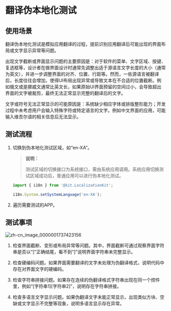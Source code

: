# 翻译伪本地化测试

<!--Kit: Localization Kit-->
<!--Subsystem: Global-->
<!--Owner: @yliupy-->
<!--Designer: @sunyaozu-->
<!--Tester: @lpw_work-->
<!--Adviser: @Brilliantry_Rui-->

## 使用场景

翻译伪本地化测试是模拟应用翻译的过程，提前识别应用翻译后可能出现的界面布局或文字显示异常等问题。

出现文字截断或界面显示问题的主要原因是：对于软件的菜单、文字区域、按键、复选框等，设计者在做界面设计时通常先调整出适于源语言文字长度的大小（通常为英文），并进一步调整界面的对齐、位置、行距等。然而，一些源语言被翻译后，长度往往会增加，使得UI布局出现异常或导致文本在不合适的位置截断。例如俄文或是挪威文通常比英文长，如果原始UI界面预留的空间过小，会导致超出界面的文字被裁剪，最终无法正常显示完整的翻译后的文字。

文字或符号无法正常显示的可能原因是：系统缺少相应字体或排版整形能力；开发过程中未考虑用户会输入特殊字符或特定语言的文字。例如中文界面的应用，可能输入维吾尔语的相关信息后无法显示。


## 测试流程

1. 切换到伪本地化测试区域，如“en-XA”。

   >  **说明：**
   >
   >  测试区域的切换接口为系统接口，需由系统应用调用。系统应用切换测试区域成功后，普通应用可以进行伪本地化测试。
   <!--RP1-->
   ```ts
   import { i18n } from '@kit.LocalizationKit';

   i18n.System.setSystemLanguage('en-XA');
   ```
   <!--RP1End-->

2. 遍历需要测试的APP。


## 测试事项

![zh-cn_image_0000001737423156](figures/zh-cn_image_0000001737423156.png)

1. 检查界面截断、变形或布局异常等问题。其中，界面截断可通过观察界面字符串是否以“]”正确结尾，看不到“]”说明界面字符串未完整显示。

2. 检查硬编码问题。如果界面需要翻译的文字未处理为伪翻译格式，说明代码中存在对界面文字的硬编码。

3. 检查字符串拼接问题。如果存在连续的伪翻译格式字符串出现在同一个控件里，例如“[字符串1][字符串2]”，说明存在字符串拼接。

4. 检查多语言文字显示问题。如果伪翻译文字未能正常显示，出现类似方块、空缺或文字显示不完整等现象，说明多语言显示存在异常。
